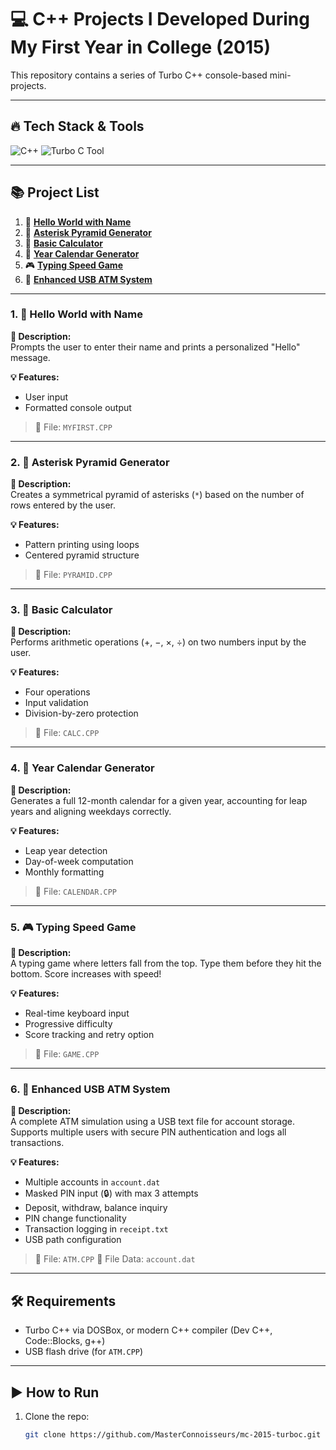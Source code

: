 # 💻 C++ Projects I Developed During My First Year in College (2015)

This repository contains a series of Turbo C++ console-based mini-projects.

---

## 🔥 Tech Stack & Tools

<p>
    <img src="https://img.shields.io/badge/C%2B%2B-00599C?style=for-the-badge&logo=c%2B%2B&logoColor=white" alt="C++" />
    <img src="https://img.shields.io/badge/Turbo%20C-555555?style=for-the-badge&logo=visual-studio-code&logoColor=white" alt="Turbo C Tool" /> 
</p>

---

## 📚 Project List

1. 👋 [**Hello World with Name**](#1-myfirstcpp--hello-world-with-name)
2. 🔺 [**Asterisk Pyramid Generator**](#2-pyramidcpp--asterisk-pyramid-generator)
3. 🧮 [**Basic Calculator**](#3-calculatorcpp--basic-calculator)
4. 📅 [**Year Calendar Generator**](#4-calendarcpp--year-calendar-generator)
5. 🎮 [**Typing Speed Game**](#5-gamecpp--typing-speed-game)
6. 🏧 [**Enhanced USB ATM System**](#6-atmcpp--enhanced-usb-atm-system)

---

### 1. 👋 Hello World with Name

**📌 Description:**  
Prompts the user to enter their name and prints a personalized "Hello" message.

**💡 Features:**
- User input
- Formatted console output

> 📁 File: `MYFIRST.CPP`

---

### 2. 🔺 Asterisk Pyramid Generator

**📌 Description:**  
Creates a symmetrical pyramid of asterisks (`*`) based on the number of rows entered by the user.

**💡 Features:**
- Pattern printing using loops
- Centered pyramid structure

> 📁 File: `PYRAMID.CPP`

---

### 3. 🧮 Basic Calculator

**📌 Description:**  
Performs arithmetic operations (+, −, ×, ÷) on two numbers input by the user.

**💡 Features:**
- Four operations
- Input validation
- Division-by-zero protection

> 📁 File: `CALC.CPP`

---

### 4. 📅 Year Calendar Generator

**📌 Description:**  
Generates a full 12-month calendar for a given year, accounting for leap years and aligning weekdays correctly.

**💡 Features:**
- Leap year detection
- Day-of-week computation
- Monthly formatting

> 📁 File: `CALENDAR.CPP`

---

### 5. 🎮 Typing Speed Game

**📌 Description:**  
A typing game where letters fall from the top. Type them before they hit the bottom. Score increases with speed!

**💡 Features:**
- Real-time keyboard input
- Progressive difficulty
- Score tracking and retry option

> 📁 File: `GAME.CPP`

---

### 6. 🏧 Enhanced USB ATM System

**📌 Description:**  
A complete ATM simulation using a USB text file for account storage. Supports multiple users with secure PIN authentication and logs all transactions.

**💡 Features:**
- Multiple accounts in `account.dat`
- Masked PIN input (🔒) with max 3 attempts
- Deposit, withdraw, balance inquiry
- PIN change functionality
- Transaction logging in `receipt.txt`
- USB path configuration

> 📁 File: `ATM.CPP`
> 📁 File Data: `account.dat`

---

## 🛠 Requirements

- Turbo C++ via DOSBox, or modern C++ compiler (Dev C++, Code::Blocks, g++)
- USB flash drive (for `ATM.CPP`)

---

## ▶️ How to Run

1. Clone the repo:
   ```bash
   git clone https://github.com/MasterConnoisseurs/mc-2015-turboc.git
